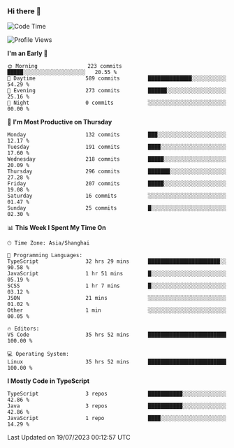 ### Hi there 👋

<!--
**waynelwz/waynelwz** is a ✨ _special_ ✨ repository because its `README.md` (this file) appears on your GitHub profile.

Here are some ideas to get you started:

- 🔭 I’m currently working on ...
- 🌱 I’m currently learning ...
- 👯 I’m looking to collaborate on ...
- 🤔 I’m looking for help with ...
- 💬 Ask me about ...
- 📫 How to reach me: ...
- 😄 Pronouns: ...
- ⚡ Fun fact: ...
-->

<!--START_SECTION:waka-->
![Code Time](http://img.shields.io/badge/Code%20Time-1%2C660%20hrs%202%20mins-blue)

![Profile Views](http://img.shields.io/badge/Profile%20Views-0-blue)

**I'm an Early 🐤** 

```text
🌞 Morning                223 commits         █████░░░░░░░░░░░░░░░░░░░░   20.55 % 
🌆 Daytime                589 commits         ██████████████░░░░░░░░░░░   54.29 % 
🌃 Evening                273 commits         ██████░░░░░░░░░░░░░░░░░░░   25.16 % 
🌙 Night                  0 commits           ░░░░░░░░░░░░░░░░░░░░░░░░░   00.00 % 
```
📅 **I'm Most Productive on Thursday** 

```text
Monday                   132 commits         ███░░░░░░░░░░░░░░░░░░░░░░   12.17 % 
Tuesday                  191 commits         ████░░░░░░░░░░░░░░░░░░░░░   17.60 % 
Wednesday                218 commits         █████░░░░░░░░░░░░░░░░░░░░   20.09 % 
Thursday                 296 commits         ███████░░░░░░░░░░░░░░░░░░   27.28 % 
Friday                   207 commits         █████░░░░░░░░░░░░░░░░░░░░   19.08 % 
Saturday                 16 commits          ░░░░░░░░░░░░░░░░░░░░░░░░░   01.47 % 
Sunday                   25 commits          █░░░░░░░░░░░░░░░░░░░░░░░░   02.30 % 
```


📊 **This Week I Spent My Time On** 

```text
🕑︎ Time Zone: Asia/Shanghai

💬 Programming Languages: 
TypeScript               32 hrs 29 mins      ███████████████████████░░   90.58 % 
JavaScript               1 hr 51 mins        █░░░░░░░░░░░░░░░░░░░░░░░░   05.19 % 
SCSS                     1 hr 7 mins         █░░░░░░░░░░░░░░░░░░░░░░░░   03.12 % 
JSON                     21 mins             ░░░░░░░░░░░░░░░░░░░░░░░░░   01.02 % 
Other                    1 min               ░░░░░░░░░░░░░░░░░░░░░░░░░   00.05 % 

🔥 Editors: 
VS Code                  35 hrs 52 mins      █████████████████████████   100.00 % 

💻 Operating System: 
Linux                    35 hrs 52 mins      █████████████████████████   100.00 % 
```

**I Mostly Code in TypeScript** 

```text
TypeScript               3 repos             ███████████░░░░░░░░░░░░░░   42.86 % 
Java                     3 repos             ███████████░░░░░░░░░░░░░░   42.86 % 
JavaScript               1 repo              ████░░░░░░░░░░░░░░░░░░░░░   14.29 % 
```




 Last Updated on 19/07/2023 00:12:57 UTC
<!--END_SECTION:waka-->
